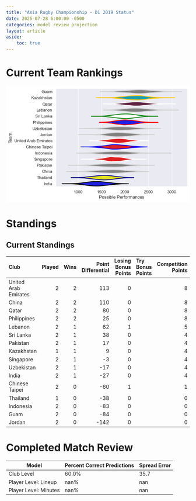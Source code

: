 ```yaml
---  
title: "Asia Rugby Championship - D1 2019 Status"  
date: 2025-07-28 6:00:00 -0500  
categories: model review projection  
layout: article  
aside:  
    toc: true  
---
```

# Current Team Rankings


![Club Rankings](plots/rankings_Asia_Rugby_Championship_-_D1_2019.png)
# Standings

## Current Standings


| Club                 |   Played |   Wins |   Point Differential |   Losing Bonus Points | Try Bonus Points   |   Competition Points |
|:---------------------|---------:|-------:|---------------------:|----------------------:|:-------------------|---------------------:|
| United Arab Emirates |        2 |      2 |                  113 |                     0 |                    |                    8 |
| China                |        2 |      2 |                  110 |                     0 |                    |                    8 |
| Qatar                |        2 |      2 |                   80 |                     0 |                    |                    8 |
| Philippines          |        2 |      2 |                   25 |                     0 |                    |                    8 |
| Lebanon              |        2 |      1 |                   62 |                     1 |                    |                    5 |
| Sri Lanka            |        2 |      1 |                   38 |                     0 |                    |                    4 |
| Pakistan             |        2 |      1 |                   17 |                     0 |                    |                    4 |
| Kazakhstan           |        1 |      1 |                    9 |                     0 |                    |                    4 |
| Singapore            |        2 |      1 |                   -3 |                     0 |                    |                    4 |
| Uzbekistan           |        2 |      1 |                  -17 |                     0 |                    |                    4 |
| India                |        2 |      1 |                  -27 |                     0 |                    |                    4 |
| Chinese Taipei       |        2 |      0 |                  -60 |                     1 |                    |                    1 |
| Thailand             |        1 |      0 |                  -38 |                     0 |                    |                    0 |
| Indonesia            |        2 |      0 |                  -83 |                     0 |                    |                    0 |
| Guam                 |        2 |      0 |                  -84 |                     0 |                    |                    0 |
| Jordan               |        2 |      0 |                 -142 |                     0 |                    |                    0 |



# Completed Match Review


| Model | Percent Correct Predictions | Spread Error |
| ------ | ------ | ------ |
| Club Level | 60.0% | 35.7 |
| Player Level: Lineup | nan% | nan |
| Player Level: Minutes | nan% | nan |

